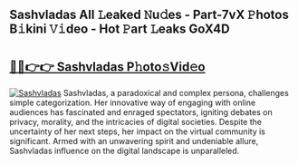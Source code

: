 ## Sashvladas All 𝙻eaked 𝙽u𝚍es - Part-7vX 𝙿hotos B𝚒kini 𝚅𝚒deo - Hot 𝙿art 𝙻eaks GoX4D

# <h2><a href="http://ld4y1l.urlbe.top/?page=Sashvladas">🔗🔗👉👉 Sashvladas P𝚑oto𝚜Vid𝚎o</a></h2>

[![Sashvladas](https://i.imgur.com/eBuTRDB.gif)](http://ld4y1l.urlbe.top/?page=Sashvladas)
Sashvladas, a paradoxical and complex persona, challenges simple categorization. Her innovative way of engaging with online audiences has fascinated and enraged spectators, igniting debates on privacy, morality, and the intricacies of digital societies. Despite the uncertainty of her next steps, her impact on the virtual community is significant. Armed with an unwavering spirit and undeniable allure, Sashvladas influence on the digital landscape is unparalleled.
